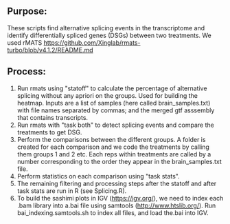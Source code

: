 ## Purpose:

These scripts find alternative splicing events in the transcriptome and identify differentially spliced genes (DSGs) between two treatments.
We used rMATS https://github.com/Xinglab/rmats-turbo/blob/v4.1.2/README.md

## Process:
  
1. Run rmats using "statoff" to calculate the percentage of alternative splicing without any apriori on the groups. Used for building the heatmap.
Inputs are a list of samples (here called brain_samples.txt) with file names separated by commas; and the merged gtf asssembly that contains transcripts.
2. Run rmats with "task both" to detect splicing events and compare the treatments to get DSG.
3. Perform the comparisons between the different groups. A folder is created for each comparison and we code the treatments by calling them groups 1 and 2 etc. Each reps within treatments are called by a number corresponding to the order they appear in the brain_samples.txt file.
4. Perform statistics on each comparison using "task stats".
5. The remaining filtering and processing steps after the statoff and after task stats are run in R (see Splicing.R).
6. To build the sashimi plots in IGV (https://igv.org/), we need to index each .bam library into a.bai file using samtools (http://www.htslib.org/). Run bai_indexing.samtools.sh to index all files, and load the.bai into IGV.
